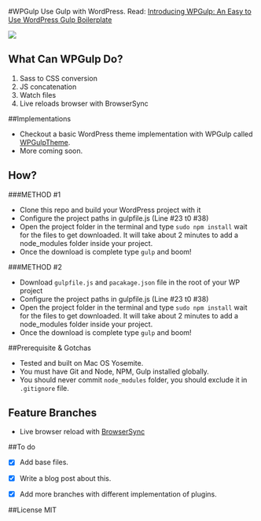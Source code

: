 #WPGulp
Use Gulp with WordPress.
Read: [Introducing WPGulp: An Easy to Use WordPress Gulp Boilerplate](https://ahmadawais.com/introducing-wpgulp-an-easy-to-use-wordpress-gulp-boilerplate/)

![](https://i.imgur.com/zzoByRC.png)

## What Can WPGulp Do?
 1. Sass to CSS conversion
 2. JS concatenation
 3. Watch files
 4. Live reloads browser with BrowserSync
 

##Implementations
- Checkout a basic WordPress theme implementation with WPGulp called [WPGulpTheme](https://github.com/ahmadawais/WPGulpTheme).
- More coming soon.

## How?
###METHOD #1
- Clone this repo and build your WordPress project with it
- Configure the project paths in gulpfile.js (Line #23 t0 #38)
- Open the project folder in the terminal and type `sudo npm install`  wait for the files to get downloaded. It will take about 2 minutes to add a node_modules folder inside your project.
- Once the download is complete type `gulp` and boom!

###METHOD #2
- Download `gulpfile.js` and `pacakage.json` file in the root of your WP project
- Configure the project paths in gulpfile.js (Line #23 t0 #38)
- Open the project folder in the terminal and type `sudo npm install`  wait for the files to get downloaded. It will take about 2 minutes to add a node_modules folder inside your project.
- Once the download is complete type `gulp` and boom!

##Prerequisite & Gotchas
- Tested and built on Mac OS Yosemite.
- You must have Git and Node, NPM, Gulp installed globally. 
- You should never commit `node_modules` folder, you should exclude it in `.gitignore` file.

## Feature Branches
- Live browser reload with [BrowserSync](https://github.com/ahmadawais/WPGulp/tree/BrowserSync)





##To do 
- [x] Add base files.
- [x] Write a blog post about this.
- [x] Add more branches with different implementation of plugins.


##License MIT
